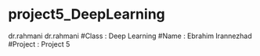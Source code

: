 # project5_DeepLearning
dr.rahmani
dr.rahmani #Class : Deep Learning #Name : Ebrahim Irannezhad #Project : Project 5

